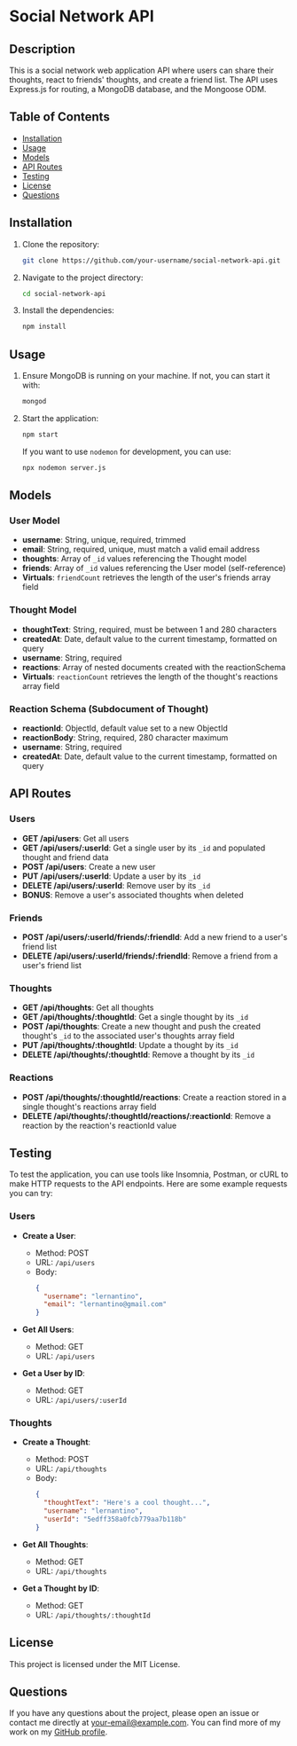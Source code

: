 # Social Network API

## Description
This is a social network web application API where users can share their thoughts, react to friends' thoughts, and create a friend list. The API uses Express.js for routing, a MongoDB database, and the Mongoose ODM.

## Table of Contents
- [Installation](#installation)
- [Usage](#usage)
- [Models](#models)
- [API Routes](#api-routes)
- [Testing](#testing)
- [License](#license)
- [Questions](#questions)

## Installation
1. Clone the repository:
    ```bash
    git clone https://github.com/your-username/social-network-api.git
    ```
2. Navigate to the project directory:
    ```bash
    cd social-network-api
    ```
3. Install the dependencies:
    ```bash
    npm install
    ```

## Usage
1. Ensure MongoDB is running on your machine. If not, you can start it with:
    ```bash
    mongod
    ```
2. Start the application:
    ```bash
    npm start
    ```
   If you want to use `nodemon` for development, you can use:
    ```bash
    npx nodemon server.js
    ```

## Models
### User Model
- **username**: String, unique, required, trimmed
- **email**: String, required, unique, must match a valid email address
- **thoughts**: Array of `_id` values referencing the Thought model
- **friends**: Array of `_id` values referencing the User model (self-reference)
- **Virtuals**: `friendCount` retrieves the length of the user's friends array field

### Thought Model
- **thoughtText**: String, required, must be between 1 and 280 characters
- **createdAt**: Date, default value to the current timestamp, formatted on query
- **username**: String, required
- **reactions**: Array of nested documents created with the reactionSchema
- **Virtuals**: `reactionCount` retrieves the length of the thought's reactions array field

### Reaction Schema (Subdocument of Thought)
- **reactionId**: ObjectId, default value set to a new ObjectId
- **reactionBody**: String, required, 280 character maximum
- **username**: String, required
- **createdAt**: Date, default value to the current timestamp, formatted on query

## API Routes
### Users
- **GET /api/users**: Get all users
- **GET /api/users/:userId**: Get a single user by its `_id` and populated thought and friend data
- **POST /api/users**: Create a new user
- **PUT /api/users/:userId**: Update a user by its `_id`
- **DELETE /api/users/:userId**: Remove user by its `_id`
- **BONUS**: Remove a user's associated thoughts when deleted

### Friends
- **POST /api/users/:userId/friends/:friendId**: Add a new friend to a user's friend list
- **DELETE /api/users/:userId/friends/:friendId**: Remove a friend from a user's friend list

### Thoughts
- **GET /api/thoughts**: Get all thoughts
- **GET /api/thoughts/:thoughtId**: Get a single thought by its `_id`
- **POST /api/thoughts**: Create a new thought and push the created thought's `_id` to the associated user's thoughts array field
- **PUT /api/thoughts/:thoughtId**: Update a thought by its `_id`
- **DELETE /api/thoughts/:thoughtId**: Remove a thought by its `_id`

### Reactions
- **POST /api/thoughts/:thoughtId/reactions**: Create a reaction stored in a single thought's reactions array field
- **DELETE /api/thoughts/:thoughtId/reactions/:reactionId**: Remove a reaction by the reaction's reactionId value

## Testing
To test the application, you can use tools like Insomnia, Postman, or cURL to make HTTP requests to the API endpoints. Here are some example requests you can try:

### Users
- **Create a User**:
  - Method: POST
  - URL: `/api/users`
  - Body:
    ```json
    {
      "username": "lernantino",
      "email": "lernantino@gmail.com"
    }
    ```

- **Get All Users**:
  - Method: GET
  - URL: `/api/users`

- **Get a User by ID**:
  - Method: GET
  - URL: `/api/users/:userId`

### Thoughts
- **Create a Thought**:
  - Method: POST
  - URL: `/api/thoughts`
  - Body:
    ```json
    {
      "thoughtText": "Here's a cool thought...",
      "username": "lernantino",
      "userId": "5edff358a0fcb779aa7b118b"
    }
    ```

- **Get All Thoughts**:
  - Method: GET
  - URL: `/api/thoughts`

- **Get a Thought by ID**:
  - Method: GET
  - URL: `/api/thoughts/:thoughtId`

## License
This project is licensed under the MIT License.

## Questions
If you have any questions about the project, please open an issue or contact me directly at [your-email@example.com](mailto:your-email@example.com). You can find more of my work on my [GitHub profile](https://github.com/your-username).
